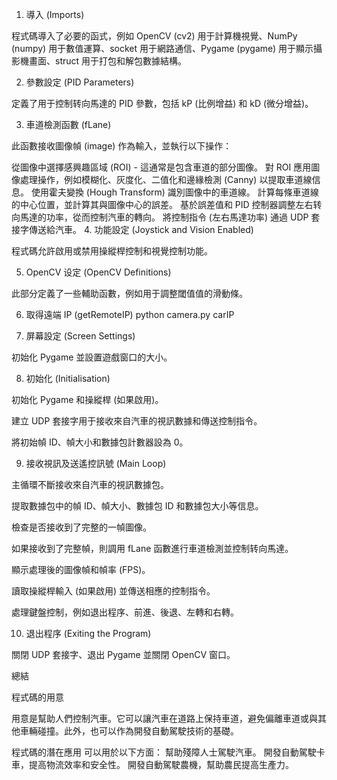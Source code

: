 1. 導入 (Imports)

程式碼導入了必要的函式，例如 OpenCV (cv2) 用于計算機視覺、NumPy (numpy) 用于數值運算、socket 用于網路通信、Pygame (pygame) 用于顯示攝影機畫面、struct 用于打包和解包數據結構。

2. 參數設定 (PID Parameters)

定義了用于控制转向馬達的 PID 參數，包括 kP (比例增益) 和 kD (微分增益)。

3. 車道檢測函數 (fLane)

此函數接收圖像幀 (image) 作為輸入，並執行以下操作：

從圖像中選擇感興趣區域 (ROI) - 這通常是包含車道的部分圖像。
對 ROI 應用圖像處理操作，例如模糊化、灰度化、二值化和邊緣檢測 (Canny) 以提取車道線信息。
使用霍夫變換 (Hough Transform) 識別圖像中的車道線。
計算每條車道線的中心位置，並計算其與圖像中心的誤差。
基於誤差值和 PID 控制器調整左右转向馬達的功率，從而控制汽車的轉向。
將控制指令 (左右馬達功率) 通過 UDP 套接字傳送給汽車。
4. 功能設定 (Joystick and Vision Enabled)

程式碼允許啟用或禁用操縱桿控制和視覺控制功能。

5. OpenCV 设定 (OpenCV Definitions)

此部分定義了一些輔助函數，例如用于調整閾值值的滑動條。

6. 取得遠端 IP (getRemoteIP)
python camera.py carIP


7. 屏幕設定 (Screen Settings)

初始化 Pygame 並設置遊戲窗口的大小。

8. 初始化 (Initialisation)

初始化 Pygame 和操縱桿 (如果啟用)。

建立 UDP 套接字用于接收來自汽車的視訊數據和傳送控制指令。

將初始幀 ID、幀大小和數據包計數器設為 0。

9. 接收視訊及送遙控訊號 (Main Loop)

主循環不斷接收來自汽車的視訊數據包。

提取數據包中的幀 ID、幀大小、數據包 ID 和數據包大小等信息。

檢查是否接收到了完整的一幀圖像。

如果接收到了完整幀，則調用 fLane 函數進行車道檢測並控制转向馬達。

顯示處理後的圖像幀和幀率 (FPS)。

讀取操縱桿輸入 (如果啟用) 並傳送相應的控制指令。

處理鍵盤控制，例如退出程序、前進、後退、左轉和右轉。

10. 退出程序 (Exiting the Program)

關閉 UDP 套接字、退出 Pygame 並關閉 OpenCV 窗口。

總結

程式碼的用意

用意是幫助人們控制汽車。它可以讓汽車在道路上保持車道，避免偏離車道或與其他車輛碰撞。此外，也可以作為開發自動駕駛技術的基礎。

程式碼的潛在應用
可以用於以下方面：
幫助殘障人士駕駛汽車。
開發自動駕駛卡車，提高物流效率和安全性。
開發自動駕駛農機，幫助農民提高生產力。
